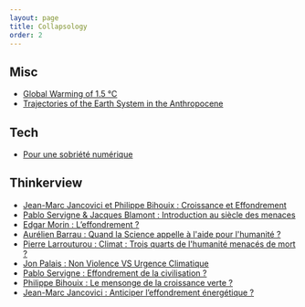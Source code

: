 ```yaml
---
layout: page
title: Collapsology
order: 2
---
```


## Misc
- [Global Warming of 1.5 °C](https://www.ipcc.ch/sr15/)
- [Trajectories of the Earth System in the
  Anthropocene](https://www.pnas.org/content/115/33/8252)

## Tech
- [Pour une sobriété
  numérique](https://theshiftproject.org/article/pour-une-sobriete-numerique-rapport-shift/)

## Thinkerview
- [Jean-Marc Jancovici et Philippe Bihouix : Croissance et
  Effondrement](https://youtu.be/NQkjhugvekI)
- [Pablo Servigne & Jacques Blamont : Introduction au siècle des
  menaces](https://youtu.be/DwD4VhSOoos)
- [Edgar Morin : L’effondrement ?](https://youtu.be/jiyMlZauB8c)
- [Aurélien Barrau : Quand la Science appelle à l'aide pour l'humanité
  ?](https://youtu.be/XO4q9oVrWWw)
- [Pierre Larrouturou : Climat : Trois quarts de l'humanité menacés de
  mort ?](https://youtu.be/T0gm0O2iaMs)
- [Jon Palais : Non Violence VS Urgence
  Climatique](https://youtu.be/pOl8ZYQLF8I)
- [Pablo Servigne : Effondrement de la civilisation
  ?](https://youtu.be/5xziAeW7l6w)
- [Philippe Bihouix : Le mensonge de la croissance verte
  ?](https://youtu.be/Bx9S8gvNKkA)
- [Jean-Marc Jancovici : Anticiper l’effondrement énergétique
  ?](https://youtu.be/Fp6aJZQldFs)
